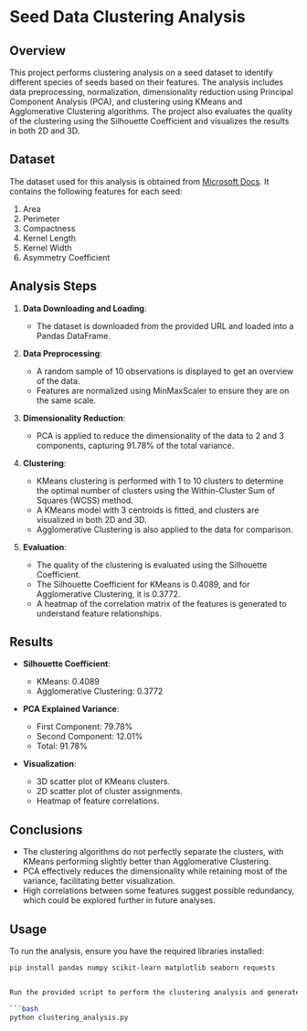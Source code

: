 # Seed Data Clustering Analysis

## Overview

This project performs clustering analysis on a seed dataset to identify different species of seeds based on their features. The analysis includes data preprocessing, normalization, dimensionality reduction using Principal Component Analysis (PCA), and clustering using KMeans and Agglomerative Clustering algorithms. The project also evaluates the quality of the clustering using the Silhouette Coefficient and visualizes the results in both 2D and 3D.

## Dataset

The dataset used for this analysis is obtained from [Microsoft Docs](https://raw.githubusercontent.com/MicrosoftDocs/mslearn-introduction-to-machine-learning/main/Data/ml-basics/seeds.csv). It contains the following features for each seed:

1. Area
2. Perimeter
3. Compactness
4. Kernel Length
5. Kernel Width
6. Asymmetry Coefficient

## Analysis Steps

1. **Data Downloading and Loading**:
   - The dataset is downloaded from the provided URL and loaded into a Pandas DataFrame.
   
2. **Data Preprocessing**:
   - A random sample of 10 observations is displayed to get an overview of the data.
   - Features are normalized using MinMaxScaler to ensure they are on the same scale.

3. **Dimensionality Reduction**:
   - PCA is applied to reduce the dimensionality of the data to 2 and 3 components, capturing 91.78% of the total variance.

4. **Clustering**:
   - KMeans clustering is performed with 1 to 10 clusters to determine the optimal number of clusters using the Within-Cluster Sum of Squares (WCSS) method.
   - A KMeans model with 3 centroids is fitted, and clusters are visualized in both 2D and 3D.
   - Agglomerative Clustering is also applied to the data for comparison.

5. **Evaluation**:
   - The quality of the clustering is evaluated using the Silhouette Coefficient.
   - The Silhouette Coefficient for KMeans is 0.4089, and for Agglomerative Clustering, it is 0.3772.
   - A heatmap of the correlation matrix of the features is generated to understand feature relationships.

## Results

- **Silhouette Coefficient**:
  - KMeans: 0.4089
  - Agglomerative Clustering: 0.3772

- **PCA Explained Variance**:
  - First Component: 79.78%
  - Second Component: 12.01%
  - Total: 91.78%

- **Visualization**:
  - 3D scatter plot of KMeans clusters.
  - 2D scatter plot of cluster assignments.
  - Heatmap of feature correlations.

## Conclusions

- The clustering algorithms do not perfectly separate the clusters, with KMeans performing slightly better than Agglomerative Clustering.
- PCA effectively reduces the dimensionality while retaining most of the variance, facilitating better visualization.
- High correlations between some features suggest possible redundancy, which could be explored further in future analyses.

## Usage

To run the analysis, ensure you have the required libraries installed:

```bash
pip install pandas numpy scikit-learn matplotlib seaborn requests


Run the provided script to perform the clustering analysis and generate the visualizations.

```bash
python clustering_analysis.py

